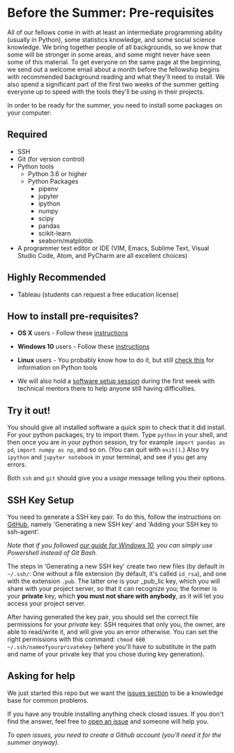 # Before the Summer: Pre-requisites

All of our fellows come in with at least an intermediate programming
ability (usually in Python), some statistics knowledge, and some
social science knowledge. We bring together people of all backgrounds,
so we know that some will be stronger in some areas, and some might
never have seen some of this material. To get everyone on the same
page at the beginning, we send out a welcome email about a
month before the fellowship begins with recommended background reading
and what they'll need to install. We also spend a significant part of
the first two weeks of the summer getting everyone up to speed with
the tools they'll be using in their projects.

In order to be ready for the summer, you need to install some packages on your computer:

## Required

*   SSH
*   Git (for version control)
*   Python tools
    *   Python 3.6 or higher
    *   Python Packages
        *   pipenv
        *   jupyter
        *   ipython
        *   numpy
        *   scipy
        *   pandas
        *   scikit-learn
        *   seaborn/matplotlib
*   A programmer text editor or IDE (VIM, Emacs, Sublime Text, Visual Studio Code, Atom, and PyCharm are all excellent choices)

## Highly Recommended

*   Tableau (students can request a free education license)

## How to install pre-requisites?

*   **OS X** users - Follow these [instructions](osx.md)
*   **Windows 10** users - Follow these [instructions](windows10.md)
*   **Linux** users - You probably know how to do it, but still [check this](osx.md#step-3-install-python-tools) for information on Python tools

* We will also hold a [software setup
  session](https://github.com/dssg/hitchhikers-guide/tree/master/curriculum/0_before_you_start/software-setup)
  during the first week with technical mentors there to help anyone
  still having difficulties.

## Try it out!

You should give all installed software a quick spin to check that it
did install. For your python packages, try to import them. Type
`python` in your shell, and then once you are in your python session,
try for example `import pandas as pd`, `import numpy as np`, and so on. (You
can quit with `exit()`.) Also try `ipython` and `jupyter notebook` in
your terminal, and see if you get any errors.

Both `ssh` and  `git` should give you a *usage* message telling you their options.

## SSH Key Setup

You need to generate a SSH key pair. To do this, follow the
instructions on
[GitHub](https://help.github.com/articles/generating-a-new-ssh-key-and-adding-it-to-the-ssh-agent/),
namely 'Generating a new SSH key' and 'Adding your SSH key to
ssh-agent'.

*Note that if you followed [our guide for Windows 10](windows10.md), you can simply use Powershell instead of Git Bash.*

The steps in 'Generating a new SSH key' create two new files (by
default in `~/.ssh/`: One without a file extension (by default, it's
called `id_rsa`), and one with the extension `.pub`. The latter one is
your _pub_lic key, which you will share with your project server, so
that it can recognize you; the former is your **private** key, which **you
must not share with anybody**, as it will let you access your project
server.

After having generated the key pair, you should set the correct file
permissions for your _private_ key: SSH requires that only you, the
owner, are able to read/write it, and will give you an error
otherwise. You can set the right permissions with this command: `chmod
600 ~/.ssh/nameofyourprivatekey` (where you'll have to substitute in
the path and name of your private key that you chose during key
generation).

## Asking for help

We just started this repo but we want the [issues
section](https://github.com/crmne/hitchhikers-guide/issues) to be a
knowledge base for common problems.

If you have any trouble installing anything check closed issues. If
you don't find the answer, feel free to [open an
issue](https://github.com/crmne/hitchhikers-guide/issues/new) and
someone will help you.

*To open issues, you need to create a Github account (you'll need it
for the summer anyway).*
